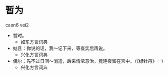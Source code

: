 



# 暂为
caen6 vei2
+ 暂时。
  * 如东方言词典
+ 姑且：你说的话，我～记下来，等查实后再说。
  * 兴化方言词典
+ 偶尔：先不过日间～消遣，后来情浓意治，竟连夜留在宫中。（《绿牡丹》一）
  * 兴化方言词典
